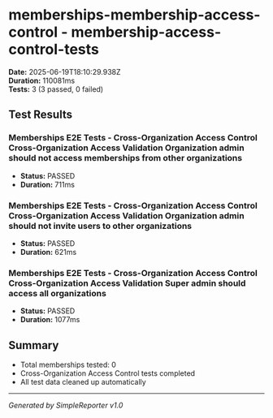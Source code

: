 # memberships-membership-access-control - membership-access-control-tests

**Date:** 2025-06-19T18:10:29.938Z  
**Duration:** 110081ms  
**Tests:** 3 (3 passed, 0 failed)

## Test Results


### Memberships E2E Tests - Cross-Organization Access Control Cross-Organization Access Validation Organization admin should not access memberships from other organizations
- **Status:** PASSED
- **Duration:** 711ms



### Memberships E2E Tests - Cross-Organization Access Control Cross-Organization Access Validation Organization admin should not invite users to other organizations
- **Status:** PASSED
- **Duration:** 621ms



### Memberships E2E Tests - Cross-Organization Access Control Cross-Organization Access Validation Super admin should access all organizations
- **Status:** PASSED
- **Duration:** 1077ms



## Summary

- Total memberships tested: 0
- Cross-Organization Access Control tests completed
- All test data cleaned up automatically

---
*Generated by SimpleReporter v1.0*
